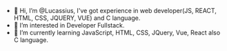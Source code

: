 - 👋 Hi, I’m @Lucassius, I've got experience in web developer(JS, REACT, HTML, CSS, JQUERY, VUE) and C language.
- 👀 I’m interested in Developer Fullstack.
- 🌱 I’m currently learning JavaScript, HTML, CSS, JQuery, Vue, React also C language.


<!---
Lucassius/Lucassius is a ✨ special ✨ repository because its `README.md` (this file) appears on your GitHub profile.
You can click the Preview link to take a look at your changes.
--->
